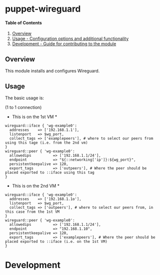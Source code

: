 # puppet-wireguard

#### Table of Contents

1. [Overview](#overview)
2. [Usage - Configuration options and additional functionality](#usage)
3. [Development - Guide for contributing to the module](#development)

## Overview

This module installs and configures Wireguard. 

## Usage

The basic usage is:

(1 to 1 connection)
* This is on the 1st VM *
```puppet
wireguard::iface { 'wg-example0':
  addresses    => ['192.168.1.1'],
  listenport   => $wg_port,
  collect_tags => ['examplepeers'], # where to select our peers from using this tage (i.e. from the 2nd vm)
}
wireguard::peer { 'wg-example0':
  allowedips          => ['192.168.1.1/24'],
  endpoint            => "${::networking['ip']}:${wg_port}",
  persistentkeepalive => 120,
  export_tags         => ['outpeers'], # Where the peer should be placed exported to ::iface using this tag
}
```


* This is on the 2nd VM *
```puppet
wireguard::iface { 'wg-example0':
  addresses    => ['192.168.1.1o'],
  listenport   => $wg_port,
  collect_tags => ['outpeers'], # where to select our peers from, in this case from the 1st VM
}
wireguard::peer { 'wg-example0':
  allowedips          => ['192.168.1.1/24'],
  endpoint            => "192.168.1.10",
  persistentkeepalive => 120,
  export_tags         => ['examplepeers'], # Where the peer should be placed exported to ::iface (i.e. on the 1st VM)
}
```

# Development
